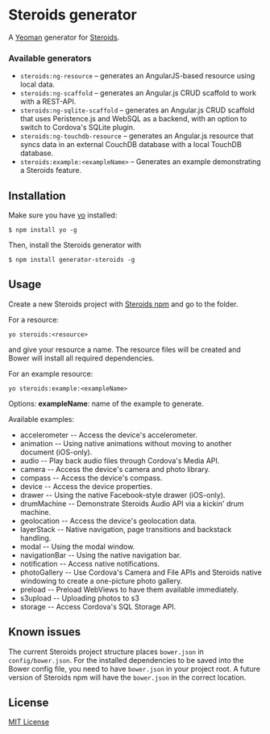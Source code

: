 # Steroids generator

A [Yeoman](http://yeoman.io) generator for [Steroids](https://github.com/appgyver/steroids).

### Available generators

* `steroids:ng-resource` – generates an AngularJS-based resource using local data.
* `steroids:ng-scaffold` – generates an Angular.js CRUD scaffold to work with a REST-API.
* `steroids:ng-sqlite-scaffold` – generates an Angular.js CRUD scaffold that uses Peristence.js and WebSQL as a backend, with an option to switch to Cordova's SQLite plugin.
* `steroids:ng-touchdb-resource` – generates an Angular.js resource that syncs data in an external CouchDB database with a local TouchDB database.
* `steroids:example:<exampleName>` – Generates an example demonstrating a Steroids feature.

## Installation

Make sure you have [yo](https://github.com/yeoman/yo) installed:

```
$ npm install yo -g
```

Then, install the Steroids generator with

```
$ npm install generator-steroids -g
```

## Usage

Create a new Steroids project with [Steroids npm](https://github.com/appgyver/steroids) and go to the folder. 

For a resource:

```
yo steroids:<resource>
```

and give your resource a name. The resource files will be created and Bower will install all required dependencies.


For an example resource:

```
yo steroids:example:<exampleName>
```

Options:
__exampleName__: name of the example to generate.

Available examples:
* accelerometer -- Access the device's accelerometer.
* animation -- Using native animations without moving to another document (iOS-only).
* audio -- Play back audio files through Cordova's Media API.
* camera -- Access the device's camera and photo library.
* compass -- Access the device's compass.
* device -- Access the device properties.
* drawer -- Using the native Facebook-style drawer (iOS-only).
* drumMachine -- Demonstrate Steroids Audio API via a kickin' drum machine.
* geolocation -- Access the device's geolocation data.
* layerStack -- Native navigation, page transitions and backstack handling.
* modal -- Using the modal window.
* navigationBar -- Using the native navigation bar.
* notification -- Access native notifications.
* photoGallery -- Use Cordova's Camera and File APIs and Steroids native windowing to create a one-picture photo gallery.
* preload -- Preload WebViews to have them available immediately.
* s3upload -- Uploading photos to s3
* storage -- Access Cordova's SQL Storage API.

## Known issues

The current Steroids project structure places `bower.json` in `config/bower.json`. For the installed dependencies to be saved into the Bower config file, you need to have `bower.json` in your project root. A future version of Steroids npm will have the `bower.json` in the correct location.

## License

[MIT License](http://en.wikipedia.org/wiki/MIT_License)
